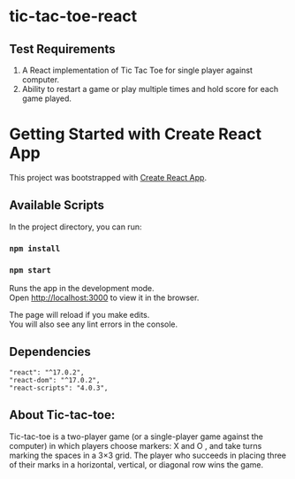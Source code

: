 # tic-tac-toe-react

## Test Requirements
1. A React implementation of Tic Tac Toe for single player against computer.
2. Ability to restart a game or play multiple times and hold score for each
   game played.

# Getting Started with Create React App

This project was bootstrapped with [Create React App](https://github.com/facebook/create-react-app).

## Available Scripts

In the project directory, you can run:

### `npm install`
### `npm start`

Runs the app in the development mode.\
Open [http://localhost:3000](http://localhost:3000) to view it in the browser.

The page will reload if you make edits.\
You will also see any lint errors in the console.

## Dependencies
```
"react": "^17.0.2",
"react-dom": "^17.0.2",
"react-scripts": "4.0.3",
```

## About Tic-tac-toe:
Tic-tac-toe is a two-player game (or a single-player game against the computer) in which
players choose markers: X and O , and take turns marking the spaces in a 3×3 grid. The player
who succeeds in placing three of their marks in a horizontal, vertical, or diagonal row wins the
game.